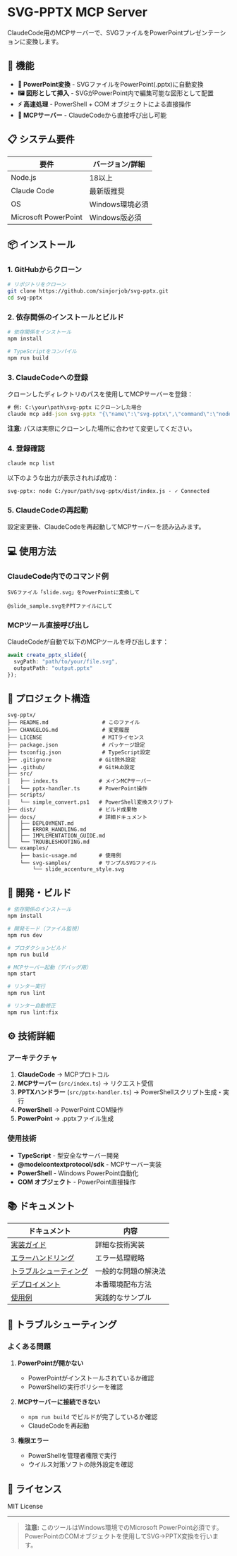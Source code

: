 # SVG-PPTX MCP Server

ClaudeCode用のMCPサーバーで、SVGファイルをPowerPointプレゼンテーションに変換します。

## 🚀 機能

- **💼 PowerPoint変換** - SVGファイルをPowerPoint(.pptx)に自動変換
- **🖼️ 図形として挿入** - SVGがPowerPoint内で編集可能な図形として配置
- **⚡ 高速処理** - PowerShell + COM オブジェクトによる直接操作
- **🔄 MCPサーバー** - ClaudeCodeから直接呼び出し可能

## 📋 システム要件

| 要件 | バージョン/詳細 |
|------|----------------|
| Node.js | 18以上 |
| Claude Code | 最新版推奨 |
| OS | Windows環境必須 |
| Microsoft PowerPoint | Windows版必須 |

## 📦 インストール

### 1. GitHubからクローン

```bash
# リポジトリをクローン
git clone https://github.com/sinjorjob/svg-pptx.git
cd svg-pptx
```

### 2. 依存関係のインストールとビルド

```bash
# 依存関係をインストール
npm install

# TypeScriptをコンパイル
npm run build
```

### 3. ClaudeCodeへの登録

クローンしたディレクトリのパスを使用してMCPサーバーを登録：

```cmd
# 例: C:\your\path\svg-pptx にクローンした場合
claude mcp add-json svg-pptx "{\"name\":\"svg-pptx\",\"command\":\"node\",\"args\":[\"C:/your/path/svg-pptx/dist/index.js\"]}"
```

**注意:** パスは実際にクローンした場所に合わせて変更してください。

### 4. 登録確認

```cmd
claude mcp list
```

以下のような出力が表示されれば成功：
```
svg-pptx: node C:/your/path/svg-pptx/dist/index.js - ✓ Connected
```

### 5. ClaudeCodeの再起動

設定変更後、ClaudeCodeを再起動してMCPサーバーを読み込みます。

## 💻 使用方法

### ClaudeCode内でのコマンド例

```
SVGファイル「slide.svg」をPowerPointに変換して
```

```
@slide_sample.svgをPPTファイルにして
```

### MCPツール直接呼び出し

ClaudeCodeが自動で以下のMCPツールを呼び出します：

```typescript
await create_pptx_slide({
  svgPath: "path/to/your/file.svg",
  outputPath: "output.pptx"
});
```

## 📁 プロジェクト構造

```
svg-pptx/
├── README.md                 # このファイル
├── CHANGELOG.md              # 変更履歴
├── LICENSE                   # MITライセンス
├── package.json              # パッケージ設定
├── tsconfig.json             # TypeScript設定
├── .gitignore               # Git除外設定
├── .github/                 # GitHub設定
├── src/
│   ├── index.ts             # メインMCPサーバー
│   └── pptx-handler.ts      # PowerPoint操作
├── scripts/
│   └── simple_convert.ps1   # PowerShell変換スクリプト
├── dist/                    # ビルド成果物
├── docs/                    # 詳細ドキュメント
│   ├── DEPLOYMENT.md
│   ├── ERROR_HANDLING.md
│   ├── IMPLEMENTATION_GUIDE.md
│   └── TROUBLESHOOTING.md
└── examples/
    ├── basic-usage.md       # 使用例
    └── svg-samples/         # サンプルSVGファイル
        └── slide_accenture_style.svg
```

## 🔧 開発・ビルド

```bash
# 依存関係のインストール
npm install

# 開発モード（ファイル監視）
npm run dev

# プロダクションビルド
npm run build

# MCPサーバー起動（デバッグ用）
npm start

# リンター実行
npm run lint

# リンター自動修正
npm run lint:fix
```

## ⚙️ 技術詳細

### アーキテクチャ

1. **ClaudeCode** → MCPプロトコル
2. **MCPサーバー** (`src/index.ts`) → リクエスト受信
3. **PPTXハンドラー** (`src/pptx-handler.ts`) → PowerShellスクリプト生成・実行
4. **PowerShell** → PowerPoint COM操作
5. **PowerPoint** → .pptxファイル生成

### 使用技術

- **TypeScript** - 型安全なサーバー開発
- **@modelcontextprotocol/sdk** - MCPサーバー実装
- **PowerShell** - Windows PowerPoint自動化
- **COM オブジェクト** - PowerPoint直接操作

## 📚 ドキュメント

| ドキュメント | 内容 |
|-------------|------|
| [実装ガイド](./docs/IMPLEMENTATION_GUIDE.md) | 詳細な技術実装 |
| [エラーハンドリング](./docs/ERROR_HANDLING.md) | エラー処理戦略 |
| [トラブルシューティング](./docs/TROUBLESHOOTING.md) | 一般的な問題の解決法 |
| [デプロイメント](./docs/DEPLOYMENT.md) | 本番環境配布方法 |
| [使用例](./examples/basic-usage.md) | 実践的なサンプル |

## 🐛 トラブルシューティング

### よくある問題

1. **PowerPointが開かない**
   - PowerPointがインストールされているか確認
   - PowerShellの実行ポリシーを確認

2. **MCPサーバーに接続できない**
   - `npm run build` でビルドが完了しているか確認
   - ClaudeCodeを再起動

3. **権限エラー**
   - PowerShellを管理者権限で実行
   - ウイルス対策ソフトの除外設定を確認

## 📄 ライセンス

MIT License

---

> **注意:** このツールはWindows環境でのMicrosoft PowerPoint必須です。PowerPointのCOMオブジェクトを使用してSVG→PPTX変換を行います。